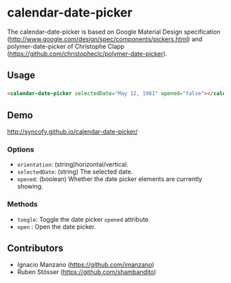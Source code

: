 calendar-date-picker
=========================

The calendar-date-picker is based on Google Material Design specification (http://www.google.com/design/spec/components/pickers.html) and polymer-date-picker of Christophe Clapp (https://github.com/christopheclc/polymer-date-picker).

## Usage
###
```html
<calendar-date-picker selectedDate="May 12, 1981" opened="false"></calendar-date-picker>
```

## Demo
http://syncofy.github.io/calendar-date-picker/

### Options
* `orientation`: (string)horizontal/vertical.
* `selectedDate`: (string) The selected date.
* `opened`: (boolean) Whether the date picker elements are currently showing.

### Methods
* `toogle`: Toggle the date picker `opened` attribute.
* `open` : Open the date picker.

## Contributors
- Ignacio Manzano (https://github.com/imanzano)
- Ruben Stösser (https://github.com/shambandito)
